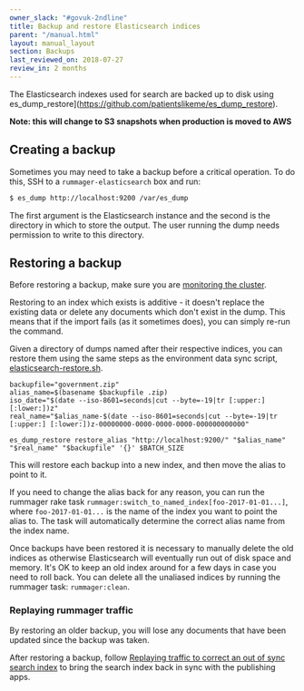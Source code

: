 ```yaml
---
owner_slack: "#govuk-2ndline"
title: Backup and restore Elasticsearch indices
parent: "/manual.html"
layout: manual_layout
section: Backups
last_reviewed_on: 2018-07-27
review_in: 2 months
---
```

The Elasticsearch indexes used for search are backed up to disk using
es_dump_restore](https://github.com/patientslikeme/es_dump_restore).

**Note: this will change to S3 snapshots when production is moved to AWS**

## Creating a backup

Sometimes you may need to take a backup before a critical operation. To do
this, SSH to a `rummager-elasticsearch` box and run:

```bash
$ es_dump http://localhost:9200 /var/es_dump
```

The first argument is the Elasticsearch instance and the second is the
directory in which to store the output. The user running the dump needs
permission to write to this directory.

## Restoring a backup

Before restoring a backup, make sure you are
[monitoring the cluster](/manual/alerts/elasticsearch-cluster-health.html).

Restoring to an index which exists is additive - it doesn't replace the
existing data or delete any documents which don't exist in the dump.
This means that if the import fails (as it sometimes does), you can simply
re-run the command.

Given a directory of dumps named after their respective indices, you can
restore them using the same steps as the environment data sync script,
[elasticsearch-restore.sh](https://github.com/alphagov/env-sync-and-backup/blob/master/scripts/elasticsearch-restore.sh).

```
backupfile="government.zip"
alias_name=$(basename $backupfile .zip)
iso_date="$(date --iso-8601=seconds|cut --byte=-19|tr [:upper:] [:lower:])z"
real_name="$alias_name-$(date --iso-8601=seconds|cut --byte=-19|tr [:upper:] [:lower:])z-00000000-0000-0000-0000-000000000000"

es_dump_restore restore_alias "http://localhost:9200/" "$alias_name" "$real_name" "$backupfile" '{}' $BATCH_SIZE
```

This will restore each backup into a new index, and then move the alias to point to it.

If you need to change the alias back for any reason, you can run the rummager
rake task `rummager:switch_to_named_index[foo-2017-01-01...]`, where
`foo-2017-01-01...` is the name of the index you want to point the alias to.
The task will automatically determine the correct alias name from the index
name.

Once backups have been restored it is necessary to manually delete the old
indices as otherwise Elasticsearch will eventually run out of disk space and
memory. It's OK to keep an old index around for a few days in case you need to
roll back. You can delete all the unaliased indices by running the rummager
task: `rummager:clean`.

### Replaying rummager traffic

By restoring an older backup, you will lose any documents that have been
updated since the backup was taken.

After restoring a backup, follow
[Replaying traffic to correct an out of sync search index](/manual/rummager-traffic-replay.html)
to bring the search index back in sync with the publishing apps.
